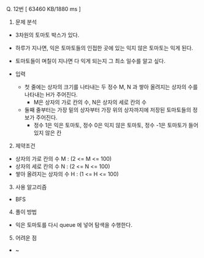 Q. 12번 [ 63460 KB/1880 ms ]

1. 문제 분석
- 3차원의 토마토 박스가 있다.
- 하루가 지나면, 익은 토마토들의 인접한 곳에 있는 익지 않은 토마토는 익게 된다.
- 토마토들이 며칠이 지나면 다 익게 되는지 그 최소 일수를 알고 싶다.

- 입력
  - 첫 줄에는 상자의 크기를 나타내는 두 정수 M, N 과 쌓아 올려지는 상자의 수를 나타내는 H가 주어진다.
    - M은 상자의 가로 칸의 수, N은 상자의 세로 칸의 수
  - 둘째 줄부터는 가장 밑의 상자부터 가장 위의 상자까지에 저장된 토마토들의 정보가 주어진다.
    - 정수 1은 익은 토마토, 정수 0은 익지 않은 토마토, 정수 -1은 토마토가 들어있지 않은 칸

2. 제약조건
- 상자의 가로 칸의 수 M : (2 <= M <= 100)
- 상자의 세로 칸의 수 N : (2 <= N <= 100)
- 쌓아 올려지는 상자의 수 H : (1 <= H <= 100)

3. 사용 알고리즘
- BFS

4. 풀이 방법
- 익은 토마토를 다시 queue 에 넣어 탐색을 수행한다.

5. 어려운 점
- ~